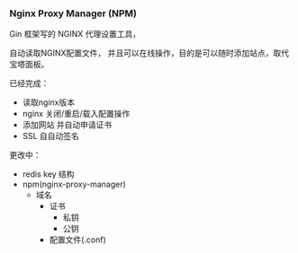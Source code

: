 ### Nginx Proxy Manager (NPM)

Gin 框架写的 NGINX 代理设置工具，

自动读取NGINX配置文件， 并且可以在线操作，目的是可以随时添加站点，取代宝塔面板。

已经完成：

- 读取nginx版本
- nginx 关闭/重启/载入配置操作
- 添加网站 并自动申请证书
- SSL 自自动签名

更改中：

- redis key 结构
- npm(nginx-proxy-manager)
    - 域名
        - 证书
            - 私钥
            - 公钥
        - 配置文件(.conf)